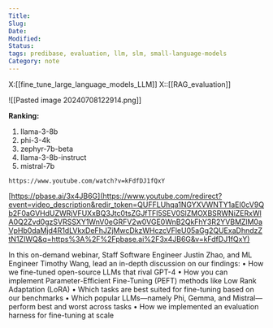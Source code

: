 ```yaml
---
Title: 
Slug: 
Date: 
Modified: 
Status: 
tags: predibase, evaluation, llm, slm, small-language-models
Category: note
---
```

X:[[fine_tune_large_language_models_LLM]]
X::[[RAG_evaluation]]

![[Pasted image 20240708122914.png]]

**Ranking:**
1. llama-3-8b
2. phi-3-4k
3. zephyr-7b-beta
4. llama-3-8b-instruct
5. mistral-7b

```vid
https://www.youtube.com/watch?v=kFdfDJ1fQxY
```

[https://pbase.ai/3x4JB6G](https://www.youtube.com/redirect?event=video_description&redir_token=QUFFLUhqa1NGYXVWNTY1aEI0cV9Qb2F0aGVHdUZWRjVFUXxBQ3Jtc0tsZGJfTFl5SEV0SlZMOXBSRWNiZERxWlA0Q2Zvd0gzSVRSSXY1WnV0eGRFV2w0VGE0WnB2QkFhY3R2YVBMZlM0aVpHb0daMjd4R1dLVkxDeFhJZjMwcDkzWHczcVFleU05aGg2QUExaDhndzZtN1ZIWQ&q=https%3A%2F%2Fpbase.ai%2F3x4JB6G&v=kFdfDJ1fQxY)

In this on-demand webinar, Staff Software Engineer Justin Zhao, and ML Engineer Timothy Wang, lead an in-depth discussion on our findings: 
• How we fine-tuned open-source LLMs that rival GPT-4 
• How you can implement Parameter-Efficient Fine-Tuning (PEFT) methods like Low Rank Adaptation (LoRA) 
• Which tasks are best suited for fine-tuning based on our benchmarks 
• Which popular LLMs—namely Phi, Gemma, and Mistral—perform best and worst across tasks 
• How we implemented an evaluation harness for fine-tuning at scale